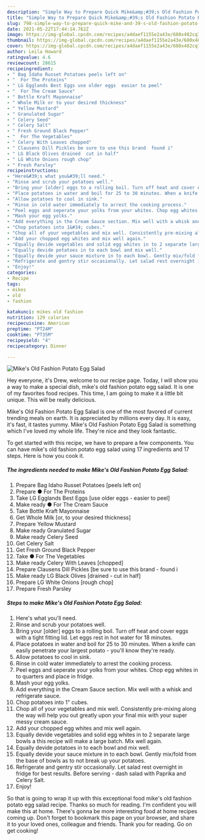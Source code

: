 ```yaml
---
description: "Simple Way to Prepare Quick Mike&amp;#39;s Old Fashion Potato Egg Salad"
title: "Simple Way to Prepare Quick Mike&amp;#39;s Old Fashion Potato Egg Salad"
slug: 798-simple-way-to-prepare-quick-mike-and-39-s-old-fashion-potato-egg-salad
date: 2021-05-22T17:44:14.762Z
image: https://img-global.cpcdn.com/recipes/a4daef1155e2a43e/680x482cq70/mikes-old-fashion-potato-egg-salad-recipe-main-photo.jpg
thumbnail: https://img-global.cpcdn.com/recipes/a4daef1155e2a43e/680x482cq70/mikes-old-fashion-potato-egg-salad-recipe-main-photo.jpg
cover: https://img-global.cpcdn.com/recipes/a4daef1155e2a43e/680x482cq70/mikes-old-fashion-potato-egg-salad-recipe-main-photo.jpg
author: Leila Howard
ratingvalue: 4.6
reviewcount: 28615
recipeingredient:
- " Bag Idaho Russet Potatoes peels left on"
- "  For The Proteins"
- " LG Egglands Best Eggs use older eggs  easier to peel"
- "  For The Cream Sauce"
- " Bottle Kraft Mayonnaise"
- " Whole Milk or to your desired thickness"
- " Yellow Mustard"
- " Granulated Sugar"
- " Celery Seed"
- " Celery Salt"
- " Fresh Ground Black Pepper"
- "  For The Vegetables"
- " Celery With Leaves chopped"
- " Clausens Dill Pickles be sure to use this brand  found i"
- " LG Black Olives drained  cut in half"
- " LG White Onions rough chop"
- " Fresh Parsley"
recipeinstructions:
- "Here&#39;s what you&#39;ll need."
- "Rinse and scrub your potatoes well."
- "Bring your [older] eggs to a rolling boil. Turn off heat and cover eggs with a tight fitting lid. Let eggs rest in hot water for 18 minutes."
- "Place potatoes in water and boil for 25 to 30 minutes. When a knife can easily penetrate your largest potato - you&#39;ll know they&#39;re ready."
- "Allow potatoes to cool in sink."
- "Rinse in cold water immediately to arrest the cooking process."
- "Peel eggs and seperate your yolks from your whites. Chop egg whites in to quarters and place in fridge."
- "Mash your egg yolks."
- "Add everything in the Cream Sauce section. Mix well with a whisk and refrigerate sauce."
- "Chop potatoes into 1&#34; cubes."
- "Chop all of your vegetables and mix well. Consistently pre-mixing along the way will help you out greatly upon your final mix with your super messy cream sauce."
- "Add your chopped egg whites and mix well again."
- "Equally devide vegetables and solid egg whites in to 2 separate large bowls a this recipe will make a large batch. Mix well again."
- "Equally devide potatoes in to each bowl and mix well."
- "Equally devide your sauce mixture in to each bowl. Gently mix/fold from the base of bowls as to not break up your potatoes."
- "Refrigerate and gentry stir occasionally. Let salad rest overnight in fridge for best results. Before serving - dash salad with Paprika and Celery Salt."
- "Enjoy!"
categories:
- Recipe
tags:
- mikes
- old
- fashion

katakunci: mikes old fashion 
nutrition: 129 calories
recipecuisine: American
preptime: "PT24M"
cooktime: "PT35M"
recipeyield: "4"
recipecategory: Dinner

---
```



![Mike&#39;s Old Fashion Potato Egg Salad](https://img-global.cpcdn.com/recipes/a4daef1155e2a43e/680x482cq70/mikes-old-fashion-potato-egg-salad-recipe-main-photo.jpg)

Hey everyone, it's Drew, welcome to our recipe page. Today, I will show you a way to make a special dish, mike&#39;s old fashion potato egg salad. It is one of my favorites food recipes. This time, I am going to make it a little bit unique. This will be really delicious.



Mike&#39;s Old Fashion Potato Egg Salad is one of the most favored of current trending meals on earth. It is appreciated by millions every day. It is easy, it's fast, it tastes yummy. Mike&#39;s Old Fashion Potato Egg Salad is something which I've loved my whole life. They're nice and they look fantastic.


To get started with this recipe, we have to prepare a few components. You can have mike&#39;s old fashion potato egg salad using 17 ingredients and 17 steps. Here is how you cook it.

<!--inarticleads1-->

##### The ingredients needed to make Mike&#39;s Old Fashion Potato Egg Salad:

1. Prepare  Bag Idaho Russet Potatoes [peels left on]
1. Prepare  ● For The Proteins
1. Take  LG Egglands Best Eggs [use older eggs - easier to peel]
1. Make ready  ● For The Cream Sauce
1. Take  Bottle Kraft Mayonnaise
1. Get  Whole Milk [or, to your desired thickness]
1. Prepare  Yellow Mustard
1. Make ready  Granulated Sugar
1. Make ready  Celery Seed
1. Get  Celery Salt
1. Get  Fresh Ground Black Pepper
1. Take  ● For The Vegetables
1. Make ready  Celery With Leaves [chopped]
1. Prepare  Clausens Dill Pickles [be sure to use this brand - found i
1. Make ready  LG Black Olives [drained - cut in half]
1. Prepare  LG White Onions [rough chop]
1. Prepare  Fresh Parsley




<!--inarticleads2-->

##### Steps to make Mike&#39;s Old Fashion Potato Egg Salad:

1. Here&#39;s what you&#39;ll need.
1. Rinse and scrub your potatoes well.
1. Bring your [older] eggs to a rolling boil. Turn off heat and cover eggs with a tight fitting lid. Let eggs rest in hot water for 18 minutes.
1. Place potatoes in water and boil for 25 to 30 minutes. When a knife can easily penetrate your largest potato - you&#39;ll know they&#39;re ready.
1. Allow potatoes to cool in sink.
1. Rinse in cold water immediately to arrest the cooking process.
1. Peel eggs and seperate your yolks from your whites. Chop egg whites in to quarters and place in fridge.
1. Mash your egg yolks.
1. Add everything in the Cream Sauce section. Mix well with a whisk and refrigerate sauce.
1. Chop potatoes into 1&#34; cubes.
1. Chop all of your vegetables and mix well. Consistently pre-mixing along the way will help you out greatly upon your final mix with your super messy cream sauce.
1. Add your chopped egg whites and mix well again.
1. Equally devide vegetables and solid egg whites in to 2 separate large bowls a this recipe will make a large batch. Mix well again.
1. Equally devide potatoes in to each bowl and mix well.
1. Equally devide your sauce mixture in to each bowl. Gently mix/fold from the base of bowls as to not break up your potatoes.
1. Refrigerate and gentry stir occasionally. Let salad rest overnight in fridge for best results. Before serving - dash salad with Paprika and Celery Salt.
1. Enjoy!




So that is going to wrap it up with this exceptional food mike&#39;s old fashion potato egg salad recipe. Thanks so much for reading. I'm confident you will make this at home. There's gonna be more interesting food at home recipes coming up. Don't forget to bookmark this page on your browser, and share it to your loved ones, colleague and friends. Thank you for reading. Go on get cooking!
